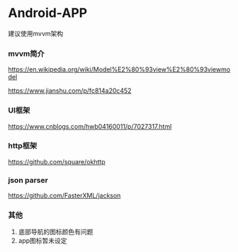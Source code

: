 # Android-APP

建议使用mvvm架构

### mvvm简介

https://en.wikipedia.org/wiki/Model%E2%80%93view%E2%80%93viewmodel

https://www.jianshu.com/p/fc814a20c452

### UI框架

https://www.cnblogs.com/hwb04160011/p/7027317.html



### http框架

https://github.com/square/okhttp



### json parser

https://github.com/FasterXML/jackson



### 其他

1. 底部导航的图标颜色有问题
2. app图标暂未设定